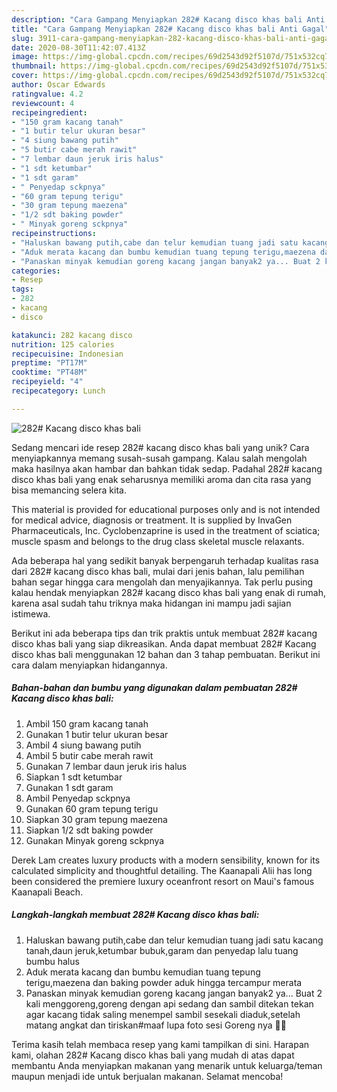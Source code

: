 ```yaml
---
description: "Cara Gampang Menyiapkan 282# Kacang disco khas bali Anti Gagal"
title: "Cara Gampang Menyiapkan 282# Kacang disco khas bali Anti Gagal"
slug: 3911-cara-gampang-menyiapkan-282-kacang-disco-khas-bali-anti-gagal
date: 2020-08-30T11:42:07.413Z
image: https://img-global.cpcdn.com/recipes/69d2543d92f5107d/751x532cq70/282-kacang-disco-khas-bali-foto-resep-utama.jpg
thumbnail: https://img-global.cpcdn.com/recipes/69d2543d92f5107d/751x532cq70/282-kacang-disco-khas-bali-foto-resep-utama.jpg
cover: https://img-global.cpcdn.com/recipes/69d2543d92f5107d/751x532cq70/282-kacang-disco-khas-bali-foto-resep-utama.jpg
author: Oscar Edwards
ratingvalue: 4.2
reviewcount: 4
recipeingredient:
- "150 gram kacang tanah"
- "1 butir telur ukuran besar"
- "4 siung bawang putih"
- "5 butir cabe merah rawit"
- "7 lembar daun jeruk iris halus"
- "1 sdt ketumbar"
- "1 sdt garam"
- " Penyedap sckpnya"
- "60 gram tepung terigu"
- "30 gram tepung maezena"
- "1/2 sdt baking powder"
- " Minyak goreng sckpnya"
recipeinstructions:
- "Haluskan bawang putih,cabe dan telur kemudian tuang jadi satu kacang tanah,daun jeruk,ketumbar bubuk,garam dan penyedap lalu tuang bumbu halus"
- "Aduk merata kacang dan bumbu kemudian tuang tepung terigu,maezena dan baking powder aduk hingga tercampur merata"
- "Panaskan minyak kemudian goreng kacang jangan banyak2 ya... Buat 2 kali menggoreng,goreng dengan api sedang dan sambil ditekan tekan agar kacang tidak saling menempel sambil sesekali diaduk,setelah matang angkat dan tiriskan#maaf lupa foto sesi Goreng nya 🙏😊"
categories:
- Resep
tags:
- 282
- kacang
- disco

katakunci: 282 kacang disco 
nutrition: 125 calories
recipecuisine: Indonesian
preptime: "PT17M"
cooktime: "PT48M"
recipeyield: "4"
recipecategory: Lunch

---
```



![282# Kacang disco khas bali](https://img-global.cpcdn.com/recipes/69d2543d92f5107d/751x532cq70/282-kacang-disco-khas-bali-foto-resep-utama.jpg)

Sedang mencari ide resep 282# kacang disco khas bali yang unik? Cara menyiapkannya memang susah-susah gampang. Kalau salah mengolah maka hasilnya akan hambar dan bahkan tidak sedap. Padahal 282# kacang disco khas bali yang enak seharusnya memiliki aroma dan cita rasa yang bisa memancing selera kita.

This material is provided for educational purposes only and is not intended for medical advice, diagnosis or treatment. It is supplied by InvaGen Pharmaceuticals, Inc. Cyclobenzaprine is used in the treatment of sciatica; muscle spasm and belongs to the drug class skeletal muscle relaxants.

Ada beberapa hal yang sedikit banyak berpengaruh terhadap kualitas rasa dari 282# kacang disco khas bali, mulai dari jenis bahan, lalu pemilihan bahan segar hingga cara mengolah dan menyajikannya. Tak perlu pusing kalau hendak menyiapkan 282# kacang disco khas bali yang enak di rumah, karena asal sudah tahu triknya maka hidangan ini mampu jadi sajian istimewa.


Berikut ini ada beberapa tips dan trik praktis untuk membuat 282# kacang disco khas bali yang siap dikreasikan. Anda dapat membuat 282# Kacang disco khas bali menggunakan 12 bahan dan 3 tahap pembuatan. Berikut ini cara dalam menyiapkan hidangannya.

<!--inarticleads1-->

##### Bahan-bahan dan bumbu yang digunakan dalam pembuatan 282# Kacang disco khas bali:

1. Ambil 150 gram kacang tanah
1. Gunakan 1 butir telur ukuran besar
1. Ambil 4 siung bawang putih
1. Ambil 5 butir cabe merah rawit
1. Gunakan 7 lembar daun jeruk iris halus
1. Siapkan 1 sdt ketumbar
1. Gunakan 1 sdt garam
1. Ambil  Penyedap sckpnya
1. Gunakan 60 gram tepung terigu
1. Siapkan 30 gram tepung maezena
1. Siapkan 1/2 sdt baking powder
1. Gunakan  Minyak goreng sckpnya


Derek Lam creates luxury products with a modern sensibility, known for its calculated simplicity and thoughtful detailing. The Kaanapali Alii has long been considered the premiere luxury oceanfront resort on Maui&#39;s famous Kaanapali Beach. 

<!--inarticleads2-->

##### Langkah-langkah membuat 282# Kacang disco khas bali:

1. Haluskan bawang putih,cabe dan telur kemudian tuang jadi satu kacang tanah,daun jeruk,ketumbar bubuk,garam dan penyedap lalu tuang bumbu halus
1. Aduk merata kacang dan bumbu kemudian tuang tepung terigu,maezena dan baking powder aduk hingga tercampur merata
1. Panaskan minyak kemudian goreng kacang jangan banyak2 ya... Buat 2 kali menggoreng,goreng dengan api sedang dan sambil ditekan tekan agar kacang tidak saling menempel sambil sesekali diaduk,setelah matang angkat dan tiriskan#maaf lupa foto sesi Goreng nya 🙏😊




Terima kasih telah membaca resep yang kami tampilkan di sini. Harapan kami, olahan 282# Kacang disco khas bali yang mudah di atas dapat membantu Anda menyiapkan makanan yang menarik untuk keluarga/teman maupun menjadi ide untuk berjualan makanan. Selamat mencoba!
